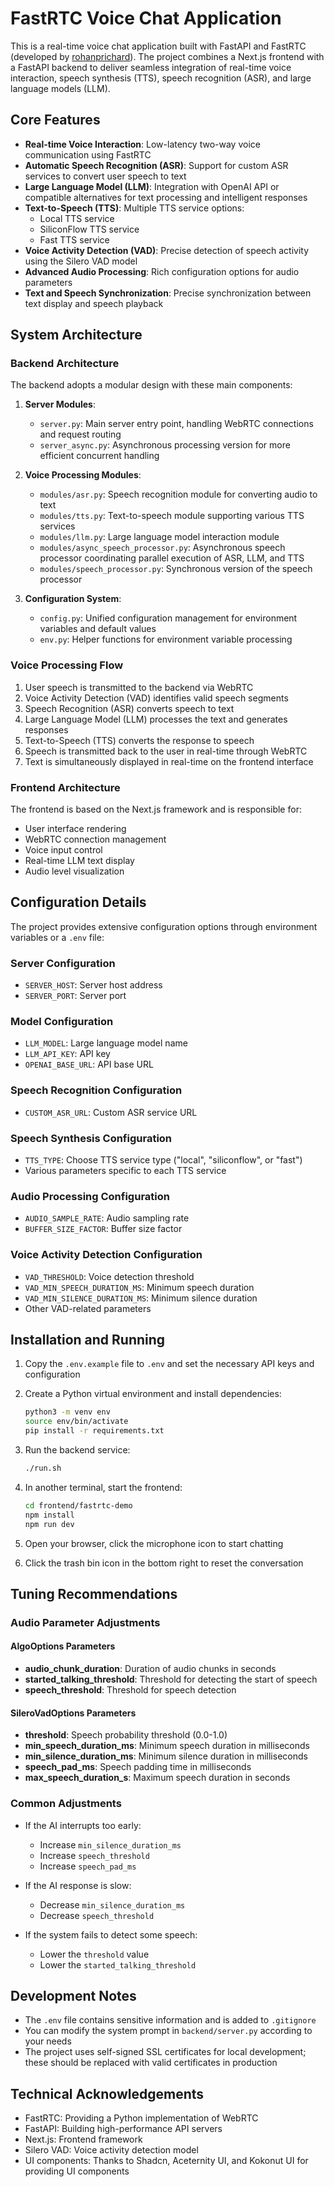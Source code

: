 # FastRTC Voice Chat Application

This is a real-time voice chat application built with FastAPI and FastRTC (developed by [rohanprichard](https://github.com/rohanprichard)). The project combines a Next.js frontend with a FastAPI backend to deliver seamless integration of real-time voice interaction, speech synthesis (TTS), speech recognition (ASR), and large language models (LLM).

## Core Features

- **Real-time Voice Interaction**: Low-latency two-way voice communication using FastRTC
- **Automatic Speech Recognition (ASR)**: Support for custom ASR services to convert user speech to text
- **Large Language Model (LLM)**: Integration with OpenAI API or compatible alternatives for text processing and intelligent responses
- **Text-to-Speech (TTS)**: Multiple TTS service options:
  - Local TTS service
  - SiliconFlow TTS service
  - Fast TTS service
- **Voice Activity Detection (VAD)**: Precise detection of speech activity using the Silero VAD model
- **Advanced Audio Processing**: Rich configuration options for audio parameters
- **Text and Speech Synchronization**: Precise synchronization between text display and speech playback

## System Architecture

### Backend Architecture

The backend adopts a modular design with these main components:

1. **Server Modules**:
   - `server.py`: Main server entry point, handling WebRTC connections and request routing
   - `server_async.py`: Asynchronous processing version for more efficient concurrent handling

2. **Voice Processing Modules**:
   - `modules/asr.py`: Speech recognition module for converting audio to text
   - `modules/tts.py`: Text-to-speech module supporting various TTS services
   - `modules/llm.py`: Large language model interaction module
   - `modules/async_speech_processor.py`: Asynchronous speech processor coordinating parallel execution of ASR, LLM, and TTS
   - `modules/speech_processor.py`: Synchronous version of the speech processor

3. **Configuration System**:
   - `config.py`: Unified configuration management for environment variables and default values
   - `env.py`: Helper functions for environment variable processing

### Voice Processing Flow

1. User speech is transmitted to the backend via WebRTC
2. Voice Activity Detection (VAD) identifies valid speech segments
3. Speech Recognition (ASR) converts speech to text
4. Large Language Model (LLM) processes the text and generates responses
5. Text-to-Speech (TTS) converts the response to speech
6. Speech is transmitted back to the user in real-time through WebRTC
7. Text is simultaneously displayed in real-time on the frontend interface

### Frontend Architecture

The frontend is based on the Next.js framework and is responsible for:
- User interface rendering
- WebRTC connection management
- Voice input control
- Real-time LLM text display
- Audio level visualization

## Configuration Details

The project provides extensive configuration options through environment variables or a `.env` file:

### Server Configuration
- `SERVER_HOST`: Server host address
- `SERVER_PORT`: Server port

### Model Configuration
- `LLM_MODEL`: Large language model name
- `LLM_API_KEY`: API key
- `OPENAI_BASE_URL`: API base URL

### Speech Recognition Configuration
- `CUSTOM_ASR_URL`: Custom ASR service URL

### Speech Synthesis Configuration
- `TTS_TYPE`: Choose TTS service type ("local", "siliconflow", or "fast")
- Various parameters specific to each TTS service

### Audio Processing Configuration
- `AUDIO_SAMPLE_RATE`: Audio sampling rate
- `BUFFER_SIZE_FACTOR`: Buffer size factor

### Voice Activity Detection Configuration
- `VAD_THRESHOLD`: Voice detection threshold
- `VAD_MIN_SPEECH_DURATION_MS`: Minimum speech duration
- `VAD_MIN_SILENCE_DURATION_MS`: Minimum silence duration
- Other VAD-related parameters

## Installation and Running

1. Copy the `.env.example` file to `.env` and set the necessary API keys and configuration
2. Create a Python virtual environment and install dependencies:
    ```bash
    python3 -m venv env
    source env/bin/activate
    pip install -r requirements.txt
    ```

3. Run the backend service:
    ```bash
    ./run.sh
    ```

4. In another terminal, start the frontend:
    ```bash
    cd frontend/fastrtc-demo
    npm install
    npm run dev
    ```

5. Open your browser, click the microphone icon to start chatting
6. Click the trash bin icon in the bottom right to reset the conversation

## Tuning Recommendations

### Audio Parameter Adjustments

#### AlgoOptions Parameters

- **audio_chunk_duration**: Duration of audio chunks in seconds
- **started_talking_threshold**: Threshold for detecting the start of speech
- **speech_threshold**: Threshold for speech detection

#### SileroVadOptions Parameters

- **threshold**: Speech probability threshold (0.0-1.0)
- **min_speech_duration_ms**: Minimum speech duration in milliseconds
- **min_silence_duration_ms**: Minimum silence duration in milliseconds
- **speech_pad_ms**: Speech padding time in milliseconds
- **max_speech_duration_s**: Maximum speech duration in seconds

### Common Adjustments

- If the AI interrupts too early:
  - Increase `min_silence_duration_ms`
  - Increase `speech_threshold`
  - Increase `speech_pad_ms`

- If the AI response is slow:
  - Decrease `min_silence_duration_ms`
  - Decrease `speech_threshold`

- If the system fails to detect some speech:
  - Lower the `threshold` value
  - Lower the `started_talking_threshold`

## Development Notes

- The `.env` file contains sensitive information and is added to `.gitignore`
- You can modify the system prompt in `backend/server.py` according to your needs
- The project uses self-signed SSL certificates for local development; these should be replaced with valid certificates in production

## Technical Acknowledgements

- FastRTC: Providing a Python implementation of WebRTC
- FastAPI: Building high-performance API servers
- Next.js: Frontend framework
- Silero VAD: Voice activity detection model
- UI components: Thanks to Shadcn, Aceternity UI, and Kokonut UI for providing UI components
